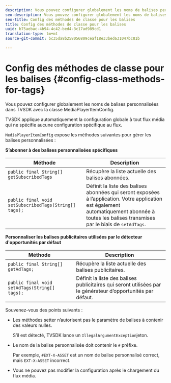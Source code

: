 ```yaml
---
description: Vous pouvez configurer globalement les noms de balises personnalisées dans TVSDK avec la classe MediaPlayerItemConfig.
seo-description: Vous pouvez configurer globalement les noms de balises personnalisées dans TVSDK avec la classe MediaPlayerItemConfig.
seo-title: Config des méthodes de classe pour les balises
title: Config des méthodes de classe pour les balises
uuid: b75aebac-4b94-4c42-bed4-3c17ad989cd1
translation-type: tm+mt
source-git-commit: bc35da8b258056809ceaf18e33bed631047bc81b

---
```



# Config des méthodes de classe pour les balises {#config-class-methods-for-tags}

Vous pouvez configurer globalement les noms de balises personnalisées dans TVSDK avec la classe MediaPlayerItemConfig.

TVSDK applique automatiquement la configuration globale à tout flux média qui ne spécifie aucune configuration spécifique au flux.

`MediaPlayerItemConfig` expose les méthodes suivantes pour gérer les balises personnalisées :

**S’abonner à des balises personnalisées spécifiques**

| <b>Méthode</b> | <b>Description</b> |
|--- |--- |
| `public final String[] getSubscribedTags` | Récupère la liste actuelle des balises abonnées. |
| `public final void setSubscribedTags(String[] tags);` | Définit la liste des balises abonnées qui seront exposées à l’application.  Votre application est également automatiquement abonnée à toutes les balises transmises par le biais de `setAdTags`. |

**Personnaliser les balises publicitaires utilisées par le détecteur d&#39;opportunités par défaut**

| <b>Méthode</b> | <b>Description</b> |
|--- |--- |
| `public final String[] getAdTags;` | Récupère la liste actuelle des balises publicitaires. |
| `public final void setAdTags(String[] tags);` | Définit la liste des balises publicitaires qui seront utilisées par le générateur d’opportunités par défaut. |

Souvenez-vous des points suivants :

* Les méthodes setter n’autorisent pas le paramètre de balises à contenir des valeurs nulles.

   S’il est détecté, TVSDK lance un `IllegalArgumentException`jeton.
* Le nom de la balise personnalisée doit contenir le `#` préfixe.

   Par exemple, `#EXT-X-ASSET` est un nom de balise personnalisé correct, mais `EXT-X-ASSET` incorrect.

* Vous ne pouvez pas modifier la configuration après le chargement du flux média.